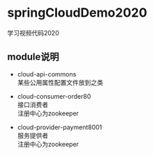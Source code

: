 # springCloudDemo2020
学习视频代码2020

## module说明
- cloud-api-commons  
    某些公用属性配置文件放到之类
    
- cloud-consumer-order80  
    接口消费者  
    注册中心为zookeeper
 
- cloud-provider-payment8001  
    服务提供者  
    注册中心为zookeeper
